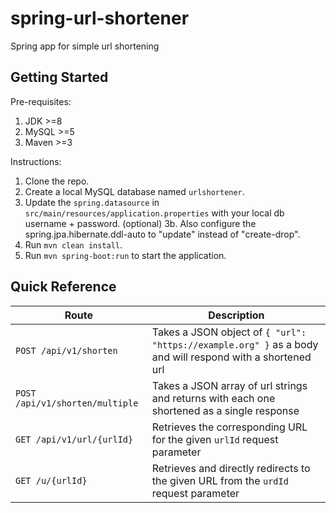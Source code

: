 # spring-url-shortener
Spring app for simple url shortening

## Getting Started

Pre-requisites:
1. JDK >=8
2. MySQL >=5
3. Maven >=3

Instructions:
1. Clone the repo.
2. Create a local MySQL database named `urlshortener`.
3. Update the `spring.datasource` in `src/main/resources/application.properties` with your local db username + password.
(optional) 3b. Also configure the spring.jpa.hibernate.ddl-auto to "update" instead of "create-drop".
4. Run `mvn clean install`.
5. Run `mvn spring-boot:run` to start the application.

## Quick Reference

| Route | Description |
| --- | --- |
| `POST /api/v1/shorten` | Takes a JSON object of `{ "url": "https://example.org" }` as a body and will respond with a shortened url |
| `POST /api/v1/shorten/multiple` | Takes a JSON array of url strings and returns with each one shortened as a single response |
| `GET /api/v1/url/{urlId}` | Retrieves the corresponding URL for the given `urlId` request parameter |
| `GET /u/{urlId}` | Retrieves and directly redirects to the given URL from the `urdId` request parameter |
